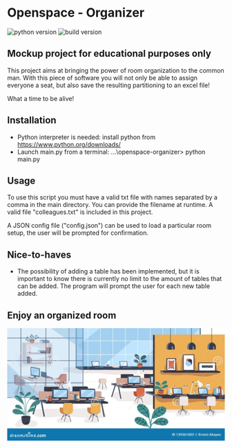 # Openspace - Organizer
![python version](https://img.shields.io/badge/python-v3.12.1-green) ![build version](https://img.shields.io/badge/build-v1.05-blue)

## Mockup project for educational purposes only
This project aims at bringing the power of room organization to the common man.
With this piece of software you will not only be able to assign everyone a seat, but also save the resulting partitioning to an excel file!

What a time to be alive!

## Installation
- Python interpreter is needed: install python from https://www.python.org/downloads/
- Launch main.py from a terminal: ...\openspace-organizer> python main.py

## Usage
To use this script you must have a valid txt file with names separated by a comma in the main directory.
You can provide the filename at runtime. A valid file "colleagues.txt" is included in this project.

A JSON config file ("config.json") can be used to load a particular room setup, the user will be prompted for confirmation.

## Nice-to-haves
- The possibility of adding a table has been implemented, but it is important to know there is currently no limit to the amount of tables that can be added. The program will prompt the user for each new table added.

## Enjoy an organized room
![Open space image](image.png)
